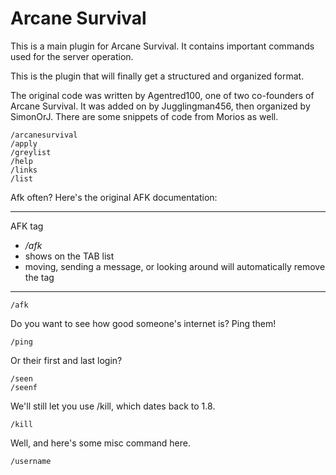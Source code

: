 # Arcane Survival


This is a main plugin for Arcane Survival.  It contains important commands used
for the server operation.

This is the plugin that will finally get a structured and organized format.

The original code was written by Agentred100, one of two co-founders of Arcane
Survival.  It was added on by Jugglingman456, then organized by SimonOrJ.  There
are some snippets of code from Morios as well.

```
/arcanesurvival
/apply
/greylist
/help
/links
/list
```

Afk often? Here's the original AFK documentation:

***

AFK tag
* <i>/afk</i>
* shows on the TAB list
* moving, sending a message, or looking around will automatically remove the tag

***

```
/afk
```

Do you want to see how good someone's internet is? Ping them!

```
/ping
```

Or their first and last login?

```
/seen
/seenf
```

We'll still let you use /kill, which dates back to 1.8.

```
/kill
```

Well, and here's some misc command here.

```
/username
```